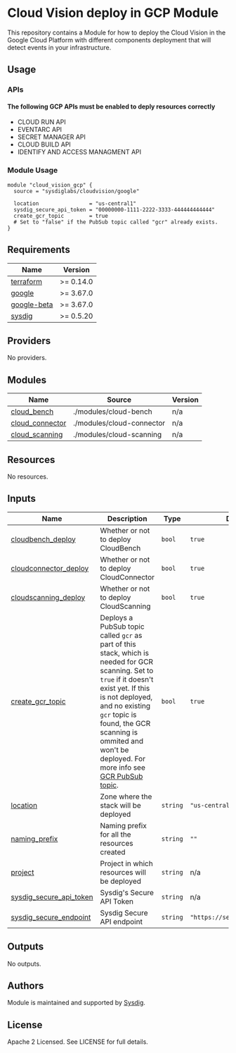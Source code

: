 # Cloud Vision deploy in GCP Module

This repository contains a Module for how to deploy the Cloud Vision in the Google Cloud Platform with different
components deployment that will detect events in your infrastructure.

## Usage

### APIs

#### The following GCP APIs must be enabled to deply resources correctly

* CLOUD RUN API
* EVENTARC API
* SECRET MANAGER API
* CLOUD BUILD API
* IDENTIFY AND ACCESS MANAGMENT API

### Module Usage

```hcl
module "cloud_vision_gcp" {
  source = "sysdiglabs/cloudvision/google"

  location                = "us-central1"
  sysdig_secure_api_token = "00000000-1111-2222-3333-444444444444"
  create_gcr_topic        = true
  # Set to "false" if the PubSub topic called "gcr" already exists.
}
```

<!-- BEGINNING OF PRE-COMMIT-TERRAFORM DOCS HOOK -->

## Requirements

| Name | Version |
|------|---------|
| <a name="requirement_terraform"></a> [terraform](#requirement\_terraform) | >= 0.14.0 |
| <a name="requirement_google"></a> [google](#requirement\_google) | >= 3.67.0 |
| <a name="requirement_google-beta"></a> [google-beta](#requirement\_google-beta) | >= 3.67.0 |
| <a name="requirement_sysdig"></a> [sysdig](#requirement\_sysdig) | >= 0.5.20 |

## Providers

No providers.

## Modules

| Name | Source | Version |
|------|--------|---------|
| <a name="module_cloud_bench"></a> [cloud\_bench](#module\_cloud\_bench) | ./modules/cloud-bench | n/a |
| <a name="module_cloud_connector"></a> [cloud\_connector](#module\_cloud\_connector) | ./modules/cloud-connector | n/a |
| <a name="module_cloud_scanning"></a> [cloud\_scanning](#module\_cloud\_scanning) | ./modules/cloud-scanning | n/a |

## Resources

No resources.

## Inputs

| Name | Description | Type | Default | Required |
|------|-------------|------|---------|:--------:|
| <a name="input_cloudbench_deploy"></a> [cloudbench\_deploy](#input\_cloudbench\_deploy) | Whether or not to deploy CloudBench | `bool` | `true` | no |
| <a name="input_cloudconnector_deploy"></a> [cloudconnector\_deploy](#input\_cloudconnector\_deploy) | Whether or not to deploy CloudConnector | `bool` | `true` | no |
| <a name="input_cloudscanning_deploy"></a> [cloudscanning\_deploy](#input\_cloudscanning\_deploy) | Whether or not to deploy CloudScanning | `bool` | `true` | no |
| <a name="input_create_gcr_topic"></a> [create\_gcr\_topic](#input\_create\_gcr\_topic) | Deploys a PubSub topic called `gcr` as part of this stack, which is needed for GCR scanning. Set to `true` if it doesn't exist yet. If this is not deployed, and no existing `gcr` topic is found, the GCR scanning is ommited and won't be deployed. For more info see [GCR PubSub topic](https://cloud.google.com/container-registry/docs/configuring-notifications#create_a_topic). | `bool` | `true` | no |
| <a name="input_location"></a> [location](#input\_location) | Zone where the stack will be deployed | `string` | `"us-central1"` | no |
| <a name="input_naming_prefix"></a> [naming\_prefix](#input\_naming\_prefix) | Naming prefix for all the resources created | `string` | `""` | no |
| <a name="input_project"></a> [project](#input\_project) | Project in which resources will be deployed | `string` | n/a | yes |
| <a name="input_sysdig_secure_api_token"></a> [sysdig\_secure\_api\_token](#input\_sysdig\_secure\_api\_token) | Sysdig's Secure API Token | `string` | n/a | yes |
| <a name="input_sysdig_secure_endpoint"></a> [sysdig\_secure\_endpoint](#input\_sysdig\_secure\_endpoint) | Sysdig Secure API endpoint | `string` | `"https://secure.sysdig.com"` | no |

## Outputs

No outputs.
<!-- END OF PRE-COMMIT-TERRAFORM DOCS HOOK -->

## Authors

Module is maintained and supported by [Sysdig](https://github.com/sysdiglabs/terraform-google-cloudvision).

## License

Apache 2 Licensed. See LICENSE for full details.
